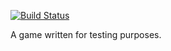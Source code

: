 [![Build Status](https://dev.azure.com/jumattos/Tester-Game/_apis/build/status/jumattos.tester-game?branchName=master)](https://dev.azure.com/jumattos/Tester-Game/_build/latest?definitionId=1&branchName=master)

A game written for testing purposes.
